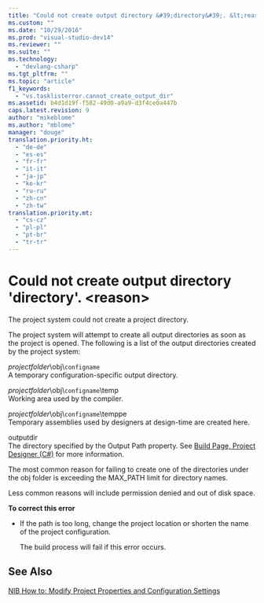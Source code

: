 ```yaml
---
title: "Could not create output directory &#39;directory&#39;. &lt;reason&gt; | Microsoft Docs"
ms.custom: ""
ms.date: "10/29/2016"
ms.prod: "visual-studio-dev14"
ms.reviewer: ""
ms.suite: ""
ms.technology: 
  - "devlang-csharp"
ms.tgt_pltfrm: ""
ms.topic: "article"
f1_keywords: 
  - "vs.tasklisterror.cannot_create_output_dir"
ms.assetid: b4d1d19f-f582-49d0-a9a9-d3f4ce0a447b
caps.latest.revision: 9
author: "mikeblome"
ms.author: "mblome"
manager: "douge"
translation.priority.ht: 
  - "de-de"
  - "es-es"
  - "fr-fr"
  - "it-it"
  - "ja-jp"
  - "ko-kr"
  - "ru-ru"
  - "zh-cn"
  - "zh-tw"
translation.priority.mt: 
  - "cs-cz"
  - "pl-pl"
  - "pt-br"
  - "tr-tr"
---
```

# Could not create output directory &#39;directory&#39;. &lt;reason&gt;
The project system could not create a project directory.  
  
 The project system will attempt to create all output directories as soon as the project is opened. The following is a list of the output directories created by the project system:  
  
 *projectfolder*\obj\\`configname`  
 A temporary configuration-specific output directory.  
  
 *projectfolder*\obj\\`configname`\temp  
 Working area used by the compiler.  
  
 *projectfolder*\obj\\`configname`\temppe  
 Temporary assemblies used by designers at design-time are created here.  
  
 outputdir  
 The directory specified by the Output Path property. See [Build Page, Project Designer (C#)](../ide/reference/build-page-project-designer-csharp.md) for more information.  
  
 The most common reason for failing to create one of the directories under the obj folder is exceeding the MAX_PATH limit for directory names.  
  
 Less common reasons will include permission denied and out of disk space.  
  
 **To correct this error**  
  
-   If the path is too long, change the project location or shorten the name of the project configuration.  
  
     The build process will fail if this error occurs.  
  
## See Also  
 [NIB How to: Modify Project Properties and Configuration Settings](http://msdn.microsoft.com/en-us/e7184bc5-2f2b-4b4f-aa9a-3ecfcbc48b67)